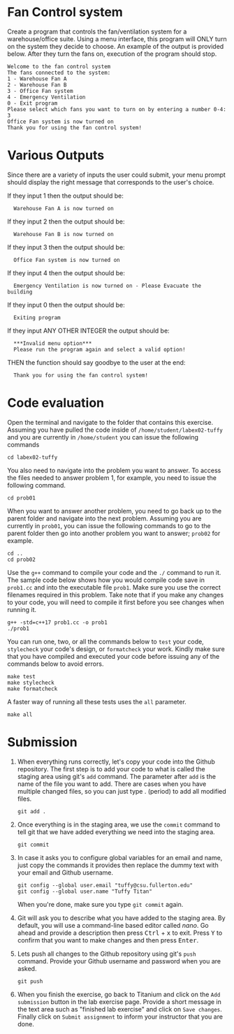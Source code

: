 # Fan Control system
Create a program that controls the fan/ventilation system for a warehouse/office suite.
Using a menu interface, this program will ONLY turn on the system they decide to choose.
An example of the output is provided below.
After they turn the fans on, execution of the program should stop.
```
Welcome to the fan control system
The fans connected to the system:
1 - Warehouse Fan A
2 - Warehouse Fan B
3 - Office Fan system
4 - Emergency Ventilation
0 - Exit program
Please select which fans you want to turn on by entering a number 0-4: 3
Office Fan system is now turned on
Thank you for using the fan control system!
```

# Various Outputs
Since there are a variety of inputs the user could submit, your menu prompt should display the right
message that corresponds to the user's choice.

If they input 1 then the output should be:
```
  Warehouse Fan A is now turned on
```
If they input 2 then the output should be:
```
  Warehouse Fan B is now turned on
```
If they input 3 then the output should be:
```
  Office Fan system is now turned on
```
If they input 4 then the output should be:
```
  Emergency Ventilation is now turned on - Please Evacuate the building
```
If they input 0 then the output should be:
```
  Exiting program
```
If they input ANY OTHER INTEGER the output should be:
```
  ***Invalid menu option***
  Please run the program again and select a valid option!
```

THEN the function should say goodbye to the user at the end:
```
  Thank you for using the fan control system!
```

# Code evaluation
Open the terminal and navigate to the folder that contains this exercise. Assuming you have pulled the code inside of `/home/student/labex02-tuffy` and you are currently in `/home/student` you can issue the following commands

```
cd labex02-tuffy
```

You also need to navigate into the problem you want to answer. To access the files needed to answer problem 1, for example, you need to issue the following command.

```
cd prob01
```

When you want to answer another problem, you need to go back up to the parent folder and navigate into the next problem. Assuming you are currently in `prob01`, you can issue the following commands to go to the parent folder then go into another problem you want to answer; `prob02` for example.

```
cd ..
cd prob02
```

Use the `g++` command to compile your code and the `./` command to run it. The sample code below shows how you would compile code save in `prob1.cc` and into the executable file `prob1`. Make sure you use the correct filenames required in this problem.  Take note that if you make any changes to your code, you will need to compile it first before you see changes when running it.

```
g++ -std=c++17 prob1.cc -o prob1
./prob1
```

You can run one, two, or all the commands below to `test` your code, `stylecheck` your code's design, or `formatcheck` your work. Kindly make sure that you have compiled and executed your code before issuing any of the commands below to avoid errors.

```
make test
make stylecheck
make formatcheck
```

A faster way of running all these tests uses the `all` parameter.

```
make all
```

# Submission
1. When everything runs correctly,  let's copy your code into the Github repository. The first step is to add your code to what is called the staging area using git's `add` command. The parameter after `add` is the name of the file you want to add. There are cases when you have multiple changed files, so you can just type . (period) to add all modified files.

    ```
    git add .
    ```
1. Once everything is in the staging area, we use the `commit` command to tell git that we have added everything we need into the staging area.

    ```
    git commit
    ```
1. In case it asks you  to configure global variables for an email and name, just copy the commands it provides then replace the dummy text with your email and Github username.

    ```
    git config --global user.email "tuffy@csu.fullerton.edu"
    git config --global user.name "Tuffy Titan"
    ```
    When you're done, make sure you type `git commit` again.    
1. Git will ask you to describe what you have added to the staging area. By default, you will use a command-line based editor called *nano*. Go ahead and provide a description then press <kbd>Ctrl</kbd> + <kbd>x</kbd> to exit. Press <kbd>Y</kbd> to confirm that you want to make changes and then press <kbd>Enter</kbd>.
1. Lets push all changes to the Github repository using git's `push` command. Provide your Github username and password when you are asked.

    ```
    git push
    ```
1. When you finish the exercise, go back to Titanium and click on the `Add submission` button in the lab exercise page. Provide a short message in the text area such as "finished lab exercise" and click on `Save changes`. Finally click on `Submit assignment` to inform your instructor that you are done.

